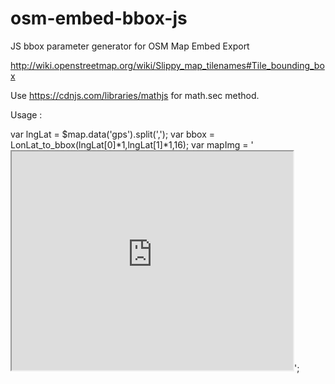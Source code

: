 # osm-embed-bbox-js
JS bbox parameter generator for OSM Map Embed Export


http://wiki.openstreetmap.org/wiki/Slippy_map_tilenames#Tile_bounding_box

Use https://cdnjs.com/libraries/mathjs for math.sec method.

Usage : 

  var lngLat = $map.data('gps').split(',');
	var bbox = LonLat_to_bbox(lngLat[0]*1,lngLat[1]*1,16);
	var mapImg = '<iframe width="450" height="350" src="https://www.openstreetmap.org/export/embed.html?bbox='+bbox+'&amp;layer=mapnik&marker='+lngLat.join(',')+'" ></iframe>';

